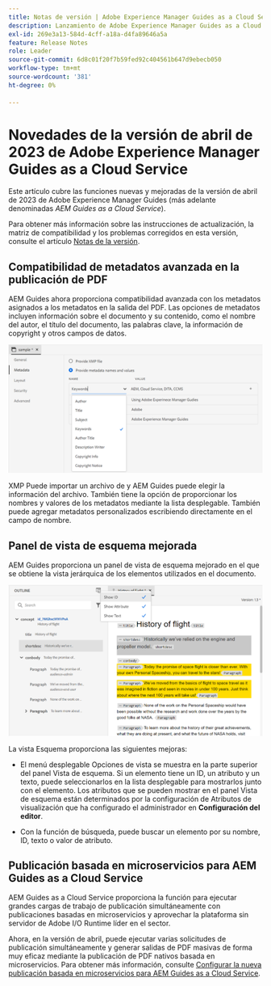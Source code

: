 ```yaml
---
title: Notas de versión | Adobe Experience Manager Guides as a Cloud Service, versión de abril de 2023
description: Lanzamiento de Adobe Experience Manager Guides as a Cloud Service en abril de 2023
exl-id: 269e3a13-584d-4cff-a18a-d4fa89646a5a
feature: Release Notes
role: Leader
source-git-commit: 6d8c01f20f7b59fed92c404561b647d9ebecb050
workflow-type: tm+mt
source-wordcount: '381'
ht-degree: 0%

---
```


# Novedades de la versión de abril de 2023 de Adobe Experience Manager Guides as a Cloud Service

Este artículo cubre las funciones nuevas y mejoradas de la versión de abril de 2023 de Adobe Experience Manager Guides (más adelante denominadas *AEM Guides as a Cloud Service*).

Para obtener más información sobre las instrucciones de actualización, la matriz de compatibilidad y los problemas corregidos en esta versión, consulte el artículo [Notas de la versión](release-notes-2023-4-0.md).

## Compatibilidad de metadatos avanzada en la publicación de PDF

AEM Guides ahora proporciona compatibilidad avanzada con los metadatos asignados a los metadatos en la salida del PDF. Las opciones de metadatos incluyen información sobre el documento y su contenido, como el nombre del autor, el título del documento, las palabras clave, la información de copyright y otros campos de datos.

<img src="assets/pdf-metadata.png" alt=" metadatos pdf nativos">

XMP Puede importar un archivo de y AEM Guides puede elegir la información del archivo. También tiene la opción de proporcionar los nombres y valores de los metadatos mediante la lista desplegable. También puede agregar metadatos personalizados escribiendo directamente en el campo de nombre.


## Panel de vista de esquema mejorada

AEM Guides proporciona un panel de vista de esquema mejorado en el que se obtiene la vista jerárquica de los elementos utilizados en el documento.

<img src="assets/select-element-content-outline-view_cs.png" alt=" metadatos pdf nativos">

La vista Esquema proporciona las siguientes mejoras:

* El menú desplegable Opciones de vista se muestra en la parte superior del panel Vista de esquema. Si un elemento tiene un ID, un atributo y un texto, puede seleccionarlos en la lista desplegable para mostrarlos junto con el elemento. Los atributos que se pueden mostrar en el panel Vista de esquema están determinados por la configuración de Atributos de visualización que ha configurado el administrador en **Configuración del editor**.

* Con la función de búsqueda, puede buscar un elemento por su nombre, ID, texto o valor de atributo.


## Publicación basada en microservicios para AEM Guides as a Cloud Service

AEM Guides as a Cloud Service proporciona la función para ejecutar grandes cargas de trabajo de publicación simultáneamente con publicaciones basadas en microservicios y aprovechar la plataforma sin servidor de Adobe I/O Runtime líder en el sector.

Ahora, en la versión de abril, puede ejecutar varias solicitudes de publicación simultáneamente y generar salidas de PDF masivas de forma muy eficaz mediante la publicación de PDF nativos basada en microservicios.
Para obtener más información, consulte [Configurar la nueva publicación basada en microservicios para AEM Guides as a Cloud Service](../knowledge-base/publishing/configure-microservices.md).
